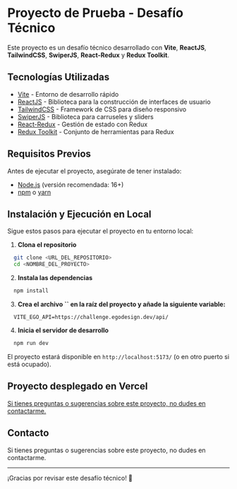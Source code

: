 # Proyecto de Prueba - Desafío Técnico

Este proyecto es un desafío técnico desarrollado con **Vite**, **ReactJS**, **TailwindCSS**, **SwiperJS**, **React-Redux** y **Redux Toolkit**.

## Tecnologías Utilizadas

- [Vite](https://vitejs.dev/) - Entorno de desarrollo rápido
- [ReactJS](https://react.dev/) - Biblioteca para la construcción de interfaces de usuario
- [TailwindCSS](https://tailwindcss.com/) - Framework de CSS para diseño responsivo
- [SwiperJS](https://swiperjs.com/) - Biblioteca para carruseles y sliders
- [React-Redux](https://react-redux.js.org/) - Gestión de estado con Redux
- [Redux Toolkit](https://redux-toolkit.js.org/) - Conjunto de herramientas para Redux

## Requisitos Previos

Antes de ejecutar el proyecto, asegúrate de tener instalado:

- [Node.js](https://nodejs.org/) (versión recomendada: 16+)
- [npm](https://www.npmjs.com/) o [yarn](https://yarnpkg.com/)

## Instalación y Ejecución en Local

Sigue estos pasos para ejecutar el proyecto en tu entorno local:

1. **Clona el repositorio**

```sh
  git clone <URL_DEL_REPOSITORIO>
  cd <NOMBRE_DEL_PROYECTO>
```

2. **Instala las dependencias**

```sh
  npm install
```

3. **Crea el archivo **``** en la raíz del proyecto y añade la siguiente variable:**

```
  VITE_EGO_API=https://challenge.egodesign.dev/api/
```

4. **Inicia el servidor de desarrollo**

```sh
  npm run dev
```

El proyecto estará disponible en `http://localhost:5173/` (o en otro puerto si está ocupado).

## Proyecto desplegado en Vercel

[Si tienes preguntas o sugerencias sobre este proyecto, no dudes en contactarme.](https://ego-agency-challenge.vercel.app/)

## Contacto

Si tienes preguntas o sugerencias sobre este proyecto, no dudes en contactarme.

---

¡Gracias por revisar este desafío técnico! 🚀

